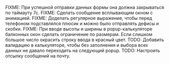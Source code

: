 FIXME: При успешной отправки данных формы она должна закрываться по таймауту 7с.
FIXME: Сделать сообщение всплывающим окном с анимацией.
FIXME: Доделать регулярное выражение, чтобы перед телефоном подставлялся плюсик и можно было отправлять дефисы и скобки.
FIXME: При вводе высоты и ширины в popup-калькуляторе балконных окон сделать ограничение по размерам. Если слишком большое число окрасить строку ввода в красный цвет.
TODO: Добавить валидацию в калькуляторе, чтобы без заполнения и выбора всех данных не давало переходить на следующий popup.
TODO: Настроить отсылку сообщений на почту.